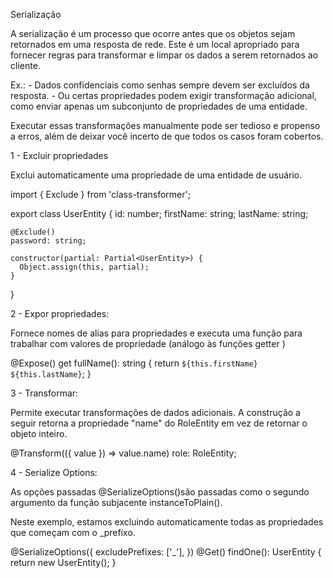 Serialização

A serialização é um processo que ocorre antes que os objetos sejam retornados em uma resposta de rede. Este é um local apropriado para fornecer regras para transformar e limpar os dados a serem retornados ao cliente.

   Ex.:
    - Dados confidenciais como senhas sempre devem ser excluídos da resposta.
    - Ou certas propriedades podem exigir transformação adicional, como enviar apenas um subconjunto de propriedades de uma entidade.

Executar essas transformações manualmente pode ser tedioso e propenso a erros, além de deixar você incerto de que todos os casos foram cobertos.


1 - Excluir propriedades

 Exclui automaticamente uma propriedade de uma entidade de usuário.

  import { Exclude } from 'class-transformer';

  export class UserEntity {
    id: number;
    firstName: string;
    lastName: string;

    @Exclude()
    password: string;

    constructor(partial: Partial<UserEntity>) {
      Object.assign(this, partial);
    }
  }


2 - Expor propriedades:

 Fornece nomes de alias para propriedades e executa uma função para trabalhar com valores de propriedade (análogo às funções getter )

  @Expose()
  get fullName(): string {
    return `${this.firstName} ${this.lastName}`;
  }

3 - Transformar:

 Permite executar transformações de dados adicionais.
 A construção a seguir retorna a propriedade "name" do RoleEntity em vez de retornar o objeto inteiro.

  @Transform(({ value }) => value.name)
  role: RoleEntity;


4 - Serialize Options:

  As opções passadas @SerializeOptions()são passadas como o segundo argumento da função subjacente instanceToPlain().

  Neste exemplo, estamos excluindo automaticamente todas as propriedades que começam com o _prefixo.

  @SerializeOptions({
    excludePrefixes: ['_'],
  })
  @Get()
  findOne(): UserEntity {
    return new UserEntity();
  }
